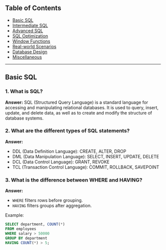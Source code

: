 ## Table of Contents

- [Basic SQL](#basic-sql)
- [Intermediate SQL](#intermediate-sql)
- [Advanced SQL](#advanced-sql)
- [SQL Optimization](#sql-optimization)
- [Window Functions](#window-functions)
- [Real-world Scenarios](#real-world-scenarios)
- [Database Design](#database-design)
- [Miscellaneous](#miscellaneous)

---

## Basic SQL

### 1. What is SQL?
**Answer:**
SQL (Structured Query Language) is a standard language for accessing and manipulating relational databases. It is used to query, insert, update, and delete data, as well as to create and modify the structure of database systems.

### 2. What are the different types of SQL statements?
**Answer:**
- DDL (Data Definition Language): CREATE, ALTER, DROP
- DML (Data Manipulation Language): SELECT, INSERT, UPDATE, DELETE
- DCL (Data Control Language): GRANT, REVOKE
- TCL (Transaction Control Language): COMMIT, ROLLBACK, SAVEPOINT

### 3. What is the difference between WHERE and HAVING?
**Answer:**
- `WHERE` filters rows before grouping.
- `HAVING` filters groups after aggregation.

Example:
```sql
SELECT department, COUNT(*) 
FROM employees 
WHERE salary > 50000 
GROUP BY department 
HAVING COUNT(*) > 5;
```
